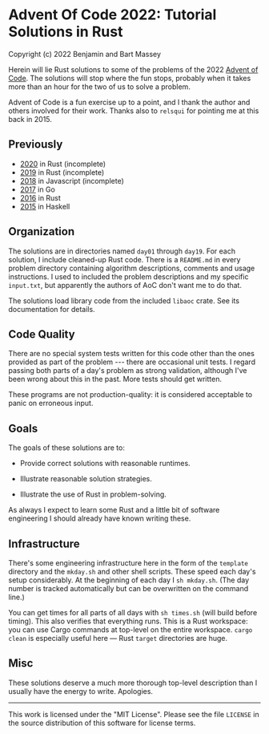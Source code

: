 # Advent Of Code 2022: Tutorial Solutions in Rust
Copyright (c) 2022 Benjamin and Bart Massey

Herein will lie Rust solutions to some of the problems of
the 2022 [Advent of Code](http://adventofcode.com). The
solutions will stop where the fun stops, probably when it
takes more than an hour for the two of us to solve a
problem.

Advent of Code is a fun exercise up to a point, and I thank
the author and others involved for their work. Thanks also
to `relsqui` for pointing me at this back in 2015.

## Previously

* [2020](http://github.com/BartMassey/advent-of-code-2020)
  in Rust (incomplete)
* [2019](http://github.com/BartMassey/advent-of-code-2019)
  in Rust (incomplete)
* [2018](http://gitlab.com/BartMassey/advent-of-code-2018)
  in Javascript (incomplete)
* [2017](http://gitlab.com/BartMassey/advent-of-code-2017)
  in Go
* [2016](http://github.com/BartMassey/advent-of-code-2016)
  in Rust
* [2015](http://github.com/BartMassey/advent-of-code-2015)
  in Haskell

## Organization

The solutions are in directories named `day01` through
`day19`. For each solution, I include cleaned-up Rust
code. There is a `README.md` in every problem directory
containing algorithm descriptions, comments and usage
instructions. I used to included the problem descriptions
and my specific `input.txt`, but apparently the authors of
AoC don't want me to do that.

The solutions load library code from the included `libaoc`
crate. See its documentation for details.

## Code Quality

There are no special system tests written for this code
other than the ones provided as part of the problem ---
there are occasional unit tests. I regard passing both parts
of a day's problem as strong validation, although I've been
wrong about this in the past. More tests should get written.

These programs are not production-quality: it is considered
acceptable to panic on erroneous input.

## Goals

The goals of these solutions are to:

* Provide correct solutions with reasonable runtimes.

* Illustrate reasonable solution strategies.

* Illustrate the use of Rust in problem-solving.

As always I expect to learn some Rust and a little bit of
software engineering I should already have known writing
these.

## Infrastructure

There's some engineering infrastructure here in the form of
the `template` directory and the `mkday.sh` and other shell
scripts.  These speed each day's setup considerably. At the
beginning of each day I `sh mkday.sh`. (The day number is
tracked automatically but can be overwritten on the command
line.)

You can get times for all parts of all days with `sh
times.sh` (will build before timing). This also verifies
that everything runs.  This is a Rust workspace: you can use
Cargo commands at top-level on the entire workspace. `cargo
clean` is especially useful here — Rust `target` directories
are huge.

## Misc

These solutions deserve a much more thorough top-level
description than I usually have the energy to
write. Apologies.

---

This work is licensed under the "MIT License".  Please see
the file `LICENSE` in the source distribution of this
software for license terms.

